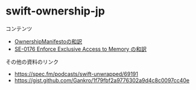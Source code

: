 # swift-ownership-jp

コンテンツ

- [OwnershipManifestoの和訳](./OwnershipManifesto.md)
- [SE-0176 Enforce Exclusive Access to Memory の和訳](./0176-enforce-exclusive-access-to-memory.md)

その他の資料のリンク

- https://spec.fm/podcasts/swift-unwrapped/69191
- https://gist.github.com/Gankro/1f79fbf2a9776302a9d4c8c0097cc40e
